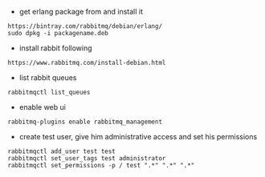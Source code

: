 - get erlang package from and install it
```
https://bintray.com/rabbitmq/debian/erlang/
sudo dpkg -i packagename.deb
```

- install rabbit following
```
https://www.rabbitmq.com/install-debian.html
```

- list rabbit queues
```
rabbitmqctl list_queues
```

- enable web ui
```
rabbitmq-plugins enable rabbitmq_management
```

- create test user, give him administrative access and set his permissions
```
rabbitmqctl add_user test test
rabbitmqctl set_user_tags test administrator
rabbitmqctl set_permissions -p / test ".*" ".*" ".*"
```
